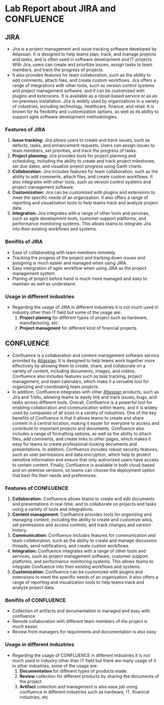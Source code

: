 # Lab Report about JIRA and CONFLUENCE

## JIRA

- Jira is a project management and issue tracking software developed by Atlassian. It is designed to help teams plan, track, and manage projects and tasks, and is often used in software development and IT projects.
With Jira, users can create and prioritize issues, assign tasks to team members, and track the progress of projects. 
- It also provides features for team collaboration, such as the ability to add comments, attach files, and create custom workflows.
Jira offers a range of integrations with other tools, such as version control systems and project management software, and it can be customized with plugins and extensions. It is available as a cloud-based service or as an on-premises installation.
Jira is widely used by organizations in a variety of industries, including technology, healthcare, finance, and retail. It is known for its flexibility and customization options, as well as its ability to support agile software development methodologies.

### Features of JIRA

1. **Issue tracking:** Jira allows users to create and track issues, such as defects, tasks, and enhancement requests. Users can assign issues to team members, set priorities, and track the progress of tasks.
2. **Project planning:** Jira provides tools for project planning and scheduling, including the ability to create and track project milestones, set due dates, and visualize project progress using Gantt charts.
3. **Collaboration:** Jira includes features for team collaboration, such as the ability to add comments, attach files, and create custom workflows. It also integrates with other tools, such as version control systems and project management software.
4. **Customization:** Jira can be customized with plugins and extensions to meet the specific needs of an organization. It also offers a range of reporting and visualization tools to help teams track and analyze project data.
5. **Integration:** Jira integrates with a range of other tools and services, such as agile development tools, customer support platforms, and performance monitoring systems. This allows teams to integrate Jira into their existing workflows and systems.

### Benifits of JIRA

- Ease of collaborating with team members remotely.
- Tracking the progess of the project and tracking down issues and assigning is much easier and managed when using JIRA.
- Easy intergration of agile workflow when using JIRA as the project management system.
- Planing of project before hand is much more managed and easy to maintain as well as understand.


### Usage in different industries

- Regarding the usage of JIRA in different industries it is not much used in industry other than IT field but some of the usage are:
    1. **Project planing** for different types of project such as hardware, manufacturing, etc
    2. **Project managment** for different kind of financial projects.

## CONFLUENCE

- Confluence is a collaboration and content management software service provided by [Atlassian](https://www.atlassian.com/). It is designed to help teams work together more effectively by allowing them to create, share, and collaborate on a variety of content, including documents, images, and videos. Confluence also includes features such as task tracking, project management, and team calendars, which make it a versatile tool for organizing and coordinating team projects. 
- In addition, Confluence integrates with other [Atlassian](https://www.atlassian.com/) products, such as Jira and Trello, allowing teams to easily link and track issues, bugs, and tasks across different tools. Overall, Confluence is a powerful tool for enabling collaboration and communication within teams, and it is widely used by companies of all sizes in a variety of industries.
One of the key benefits of Confluence is that it allows teams to create and share content in a central location, making it easier for everyone to access and contribute to important projects and documents.
Confluence also includes a range of formatting options, as well as the ability to attach files, add comments, and create links to other pages, which makes it easy for teams to create professional-looking documents and presentations.
In addition, Confluence includes robust security features, such as user permissions and data encryption, which help to protect sensitive information and ensure that only authorized users have access to certain content.
Finally, Confluence is available in both cloud-based and on-premise versions, so teams can choose the deployment option that best fits their needs and preferences.

### Features of CONFLUENCE

1. **Collaboration:** Confluence allows teams to create and edit documents and presentations in real-time, and to collaborate on projects and tasks using a variety of tools and integrations.
2. **Content management:** Confluence provides tools for organizing and managing content, including the ability to create and customize wikis, set permissions and access controls, and track changes and version history.
3. **Communication:** Confluence includes features for communication and team collaboration, such as the ability to create and manage discussion threads, send notifications, and create custom workflows.
4. **Integration:** Confluence integrates with a range of other tools and services, such as project management software, customer support platforms, and performance monitoring systems. This allows teams to integrate Confluence into their existing workflows and systems.
5. **Customization:** Confluence can be customized with plugins and extensions to meet the specific needs of an organization. It also offers a range of reporting and visualization tools to help teams track and analyze project data.

### Benifits of CONFLUENCE

- Collection of artifacts and documentation is managed and easy with confluence
- Remote collaboration with different team members of the project is much easier.
- Review from managers for requriments and documentation is also easy

### Usage in different industries

- Regarding the usage of CONFLUENCE in different industries it is not much used in industry other than IT field but there are many usage of it in other industries, some of the usage are:
    1. **Documentation** for different types of products made.
    2. **Review** collection for different products by sharing the documents of the project.
    3. **Artifact** collection and management is also ease job using confluence in different industries such as hardware, IT, finanical industries, etc

